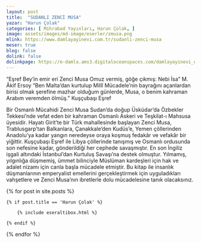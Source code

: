 ```yaml
---
layout: post
title:  "SUDANLI ZENCİ MUSA"
yazar: "Harun Çolak"
categories: [ Mihrabad Yayınları, Harun Çolak, ]
image: assets/images/md-image/eserler/zmusa.png
mlink: https://www.damlayayinevi.com.tr/sudanli-zenci-musa
meser: true
blog: false
dolink: false
dolinkpage: https://e-damla.ams3.digitaloceanspaces.com/damlayayinevi_ornek_sayfalar/9786056986505/index.html
---
```


“Eşref Bey’in emir eri Zenci Musa
Omuz vermiş, göğe çıkmış: Nebi İsa”
M. Âkif Ersoy
“Ben Malta’dan kurtulup Millî
Mücadele’nin bayrağını açanlardan birisi
olmak şerefine mazhar olduğum günlerde,
Musa, o benim kahraman Arabım
veremden ölmüş.”
Kuşçubaşı Eşref

Bir Osmanlı Mücahidi Zenci Musa
Sudan’da doğup Üsküdar’da Özbekler Tekkesi’nde vefat eden bir kahraman Osmanlı Askeri ve Teşkilat-ı Mahsusa üyesidir. Hayatı Girit’te bir Türk mahallesinde başlayan Zenci Musa, Trablusgarp’tan Balkanlara, Çanakkale’den Kudüs’e, Yemen çöllerinden Anadolu’ya kadar yangın neredeyse oraya koşmuş fedakâr ve vefakâr bir yiğittir. Kuşçubaşı Eşref ile Libya çöllerinde tanışmış ve Osmanlı ordusunda son nefesine kadar, gönderildiği her cephede savaşmıştır. En son İngiliz işgali altındaki İstanbul’dan Kurtuluş Savaşı’na destek olmuştur. Yılmamış, yılgınlığa düşmemiş, ümmet bilinciyle Müslüman kardeşleri için hak ve adalet nizamı için canla başla mücadele etmiştir. Bu kitap ile insanlık düşmanlarının emperyalist emellerini gerçekleştirmek için uyguladıkları vahşetlere ve Zenci Musa’nın ibretlerle dolu mücadelesine tanık olacaksınız.



{% for post in site.posts %}

    {% if post.title == 'Harun Çolak' %}

        {% include eseraltibox.html %}

    {% endif %}

{% endfor %}
